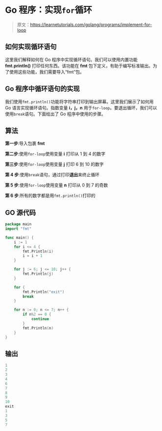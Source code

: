 # Go 程序：实现`for`循环

> 原文：<https://learnetutorials.com/golang/programs/implement-for-loop>

## 如何实现循环语句

这里我们解释如何在 Go 程序中实现循环语句。我们可以使用内置功能 **fmt.println()** 打印任何东西。该功能在 **fmt** 包下定义，有助于编写标准输出。为了使用这些功能，我们需要导入“fmt”包。

## Go 程序中循环语句的实现

我们使用`fmt.println()`功能将字符串打印到输出屏幕。这里我们展示了如何用 Go 语言实现循环语句。指数变量 **i，j，n** 用于`for-loop`。要退出循环，我们可以使用`break`语句。下面给出了 Go 程序中使用的步骤。

## 算法

**第一步**:导入包裹 **fmt**

**第二步**:使用`for-loop`使用变量 **i** 打印从 1 到 4 的数字

**第三步**:使用`for-loop`使用变量 **j** 打印 6 到 10 的数字

**第 4 步**:使用`break`语句，通过打印**退出**来终止循环

**第 5 步**:使用`for-loop`使用变量 **n** 打印从 0 到 7 的奇数

**第 6 步**:所有的数字都是用`fmt.println()`打印的

## GO 源代码

```go
package main
import "fmt"

func main() {
    i := 1
    for i <= 4 {
        fmt.Println(i)
        i = i + 1
    }

    for j := 6; j <= 10; j++ {
        fmt.Println(j)
    }

    for {
        fmt.Println("exit")
        break
    }

    for n := 0; n <= 7; n++ {
        if n%2 == 0 {
            continue
        }
        fmt.Println(n)
    }
}

```

## 输出

```go
1
2
3
4
6
7
8
9
10
exit
1
3
5
7
```
